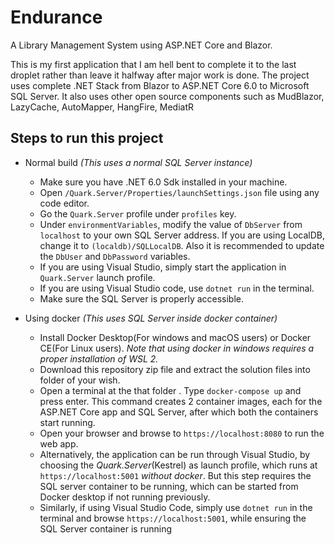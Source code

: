 # Endurance
A Library Management System using ASP.NET Core and Blazor.

This is my first application that I am hell bent to complete it to the last droplet rather than leave it halfway after major work is done.
The project uses complete .NET Stack from Blazor to ASP.NET Core 6.0 to Microsoft SQL Server. It also uses other open source components such as MudBlazor, LazyCache, AutoMapper, HangFire, MediatR


## Steps to run this project

- Normal build _(This uses a normal SQL Server instance)_
  - Make sure you have .NET 6.0 Sdk installed in your machine.
  - Open `/Quark.Server/Properties/launchSettings.json` file using any code editor.
  - Go the `Quark.Server` profile under `profiles` key.
  - Under `environmentVariables`, modify the value of `DbServer` from `localhost` to your own SQL Server address. If you are using LocalDB, change it to `(localdb)/SQLLocalDB`. Also it is recommended to update the `DbUser` and `DbPassword` variables.
  - If you are using Visual Studio, simply start the application in `Quark.Server` launch profile. 
  - If you are using Visual Studio code, use `dotnet run` in the terminal.
  - Make sure the SQL Server is properly accessible.

- Using docker _(This uses SQL Server inside docker container)_
  - Install Docker Desktop(For windows and macOS users) or Docker CE(For Linux users). _Note that using docker in windows requires a proper installation of WSL 2._
  - Download this repository zip file and extract the solution files into folder of your wish.
  - Open a terminal at the that folder . Type `docker-compose up` and press enter. This command creates 2 container images, each for the ASP.NET Core app and SQL Server, after which both the containers start running.
  - Open your browser and browse to `https://localhost:8080` to run the web app.
  - Alternatively, the application can be run through Visual Studio, by choosing the _Quark.Server_(Kestrel) as launch profile, which runs at `https://localhost:5001` _without   docker_. But this step requires the SQL server container to be running, which can be started from Docker desktop if not running previously.
  - Similarly, if using Visual Studio Code, simply use `dotnet run` in the terminal and browse `https://localhost:5001`, while ensuring the SQL Server container is running
